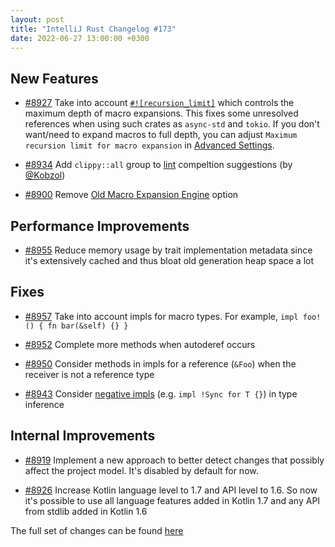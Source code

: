 ```yaml
---
layout: post
title: "IntelliJ Rust Changelog #173"
date: 2022-06-27 13:00:00 +0300
---
```



## New Features

* [#8927] Take into account [`#![recursion_limit]`](https://doc.rust-lang.org/reference/attributes/limits.html#the-recursion_limit-attribute)  which controls the maximum depth of macro expansions. This fixes some unresolved references when using such crates as `async-std` and `tokio`. If you don't want/need to expand macros to full depth, you can adjust `Maximum recursion limit for macro expansion` in [Advanced Settings](https://jetbrains.com/help/idea/advanced-settings.html).

* [#8934] Add `clippy::all` group to [lint](https://doc.rust-lang.org/rustc/lints/index.html) compeltion suggestions (by [@Kobzol])

* [#8900] Remove [Old Macro Expansion Engine](https://blog.jetbrains.com/clion/2020/07/intellij-rust-0-3-new-macro-expansion-engine) option

## Performance Improvements

* [#8955] Reduce memory usage by trait implementation metadata since it's extensively cached and thus bloat old generation heap space a lot

## Fixes

* [#8957] Take into account impls for macro types. For example, `impl foo!() { fn bar(&self) {} }`

* [#8952] Complete more methods when autoderef occurs

* [#8950] Consider methods in impls for a reference (`&Foo`) when the receiver is not a reference type

* [#8943] Consider [negative impls](https://github.com/rust-lang/rust/issues/68318) (e.g. `impl !Sync for T {}`) in type inference

## Internal Improvements

* [#8919] Implement a new approach to better detect changes that possibly affect the project model. It's disabled by default for now.

* [#8926] Increase Kotlin language level to 1.7 and API level to 1.6. So now it's possible to use all language features added in Kotlin 1.7 and any API from stdlib added in Kotlin 1.6

The full set of changes can be found [here](https://github.com/intellij-rust/intellij-rust/milestone/81?closed=1)

[@Kobzol]: https://github.com/Kobzol

[#8900]: https://github.com/intellij-rust/intellij-rust/pull/8900
[#8919]: https://github.com/intellij-rust/intellij-rust/pull/8919
[#8926]: https://github.com/intellij-rust/intellij-rust/pull/8926
[#8927]: https://github.com/intellij-rust/intellij-rust/pull/8927
[#8934]: https://github.com/intellij-rust/intellij-rust/pull/8934
[#8943]: https://github.com/intellij-rust/intellij-rust/pull/8943
[#8950]: https://github.com/intellij-rust/intellij-rust/pull/8950
[#8952]: https://github.com/intellij-rust/intellij-rust/pull/8952
[#8955]: https://github.com/intellij-rust/intellij-rust/pull/8955
[#8957]: https://github.com/intellij-rust/intellij-rust/pull/8957
